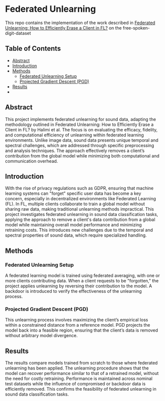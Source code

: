 # Federated Unlearning 
This repo contains the implementation of the work described in [Federated Unlearning: How to Efficiently Erase a Client in FL?](https://arxiv.org/pdf/2207.05521.pdf) on the free-spoken-digit-dataset

## Table of Contents

- [Abstract](#abstract)
- [Introduction](#introduction)
- [Methods](#methods)
  - [Federated Unlearning Setup](#federated-unlearning-setup)
  - [Projected Gradient Descent (PGD)](#Projected-Gradient-Descent-(PGD))
- [Results](#results)
- 
## Abstract
This project implements federated unlearning for sound data, adapting the methodology outlined in Federated Unlearning: How to Efficiently Erase a Client in FL? by Halimi et al. The focus is on evaluating the efficacy, fidelity, and computational efficiency of unlearning within federated learning environments. Unlike image data, sound data presents unique temporal and spectral challenges, which are addressed through specific preprocessing and analysis techniques. The approach effectively removes a client’s contribution from the global model while minimizing both computational and communication overhead.

## Introduction
With the rise of privacy regulations such as GDPR, ensuring that machine learning systems can "forget" specific user data has become a key concern, especially in decentralized environments like Federated Learning (FL). In FL, multiple clients collaborate to train a global model without sharing raw data, making traditional unlearning methods impractical. This project investigates federated unlearning in sound data classification tasks, applying the approach to remove a client's data contribution from a global model while maintaining overall model performance and minimizing retraining costs. This introduces new challenges due to the temporal and spectral properties of sound data, which require specialized handling.

## Methods
### Federated Unlearning Setup
A federated learning model is trained using federated averaging, with one or more clients contributing data. When a client requests to be "forgotten," the project applies unlearning by reversing their contribution to the model. A backdoor is introduced to verify the effectiveness of the unlearning process.

### Projected Gradient Descent (PGD)
This unlearning process involves maximizing the client’s empirical loss within a constrained distance from a reference model. PGD projects the model back into a feasible region, ensuring that the client’s data is removed without arbitrary model divergence.

## Results
The results compare models trained from scratch to those where federated unlearning has been applied. The unlearning procedure shows that the model can recover performance similar to that of a retrained model, without the need for costly retraining. Performance is maintained across nominal test datasets while the influence of compromised or backdoor data is efficiently removed. This confirms the feasibility of federated unlearning in sound data classification tasks.
